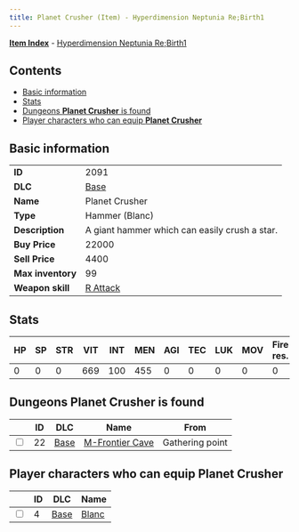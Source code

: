 ```yaml
---
title: Planet Crusher (Item) - Hyperdimension Neptunia Re;Birth1
---
```


[**Item Index**](/neptunia/rb1/item/index.html) - [Hyperdimension Neptunia Re;Birth1](/neptunia/rb1)

## Contents

- [Basic information](#basic-information)
- [Stats](#stats)
- [Dungeons **Planet Crusher** is found](#dungeons-planet-crusher-is-found)
- [Player characters who can equip **Planet Crusher**](#player-characters-who-can-equip-planet-crusher)
## Basic information

|   |   |
| -- | -- |
| **ID** | 2091 |
| **DLC** | [Base](/neptunia/rb1/dlc/1-base.html) |
| **Name** | Planet Crusher |
| **Type** | Hammer (Blanc) |
| **Description** | A giant hammer which can easily crush a star. |
| **Buy Price** | 22000 |
| **Sell Price** | 4400 |
| **Max inventory** | 99 |
| **Weapon skill** | [R Attack](/neptunia/rb1/skill/1-603-r-attack.html) |


## Stats

| HP | SP | STR | VIT | INT | MEN | AGI | TEC | LUK | MOV | Fire res. | Ice res. | Wind res. | Lightning res. |
| -- | -- | --- | --- | --- | --- | --- | --- | --- | --- | --------- | -------- | --------- | -------------- |
| 0 | 0 | 0 | 669 | 100 | 455 | 0 | 0 | 0 | 0 | 0 | 0 | 0 | 0 |


## Dungeons **Planet Crusher** is found

|    | ID | DLC | Name | From |
| -- | -- | --- | ---- | ---- |
| <input type="checkbox" id="rb1-dungeon-1-22" class="trackbox" /> | 22 | [Base](/neptunia/rb1/dlc/1-base.html) | [M-Frontier Cave](/neptunia/rb1/dungeon/1-22-m-frontier-cave.html) | Gathering point |


## Player characters who can equip **Planet Crusher**

|    | ID | DLC | Name |
| -- | -- | --- | ---- |
| <input type="checkbox" id="rb1-player-1-4" class="trackbox" /> | 4 | [Base](/neptunia/rb1/dlc/1-base.html) | [Blanc](/neptunia/rb1/player/1-4-blanc.html) |
